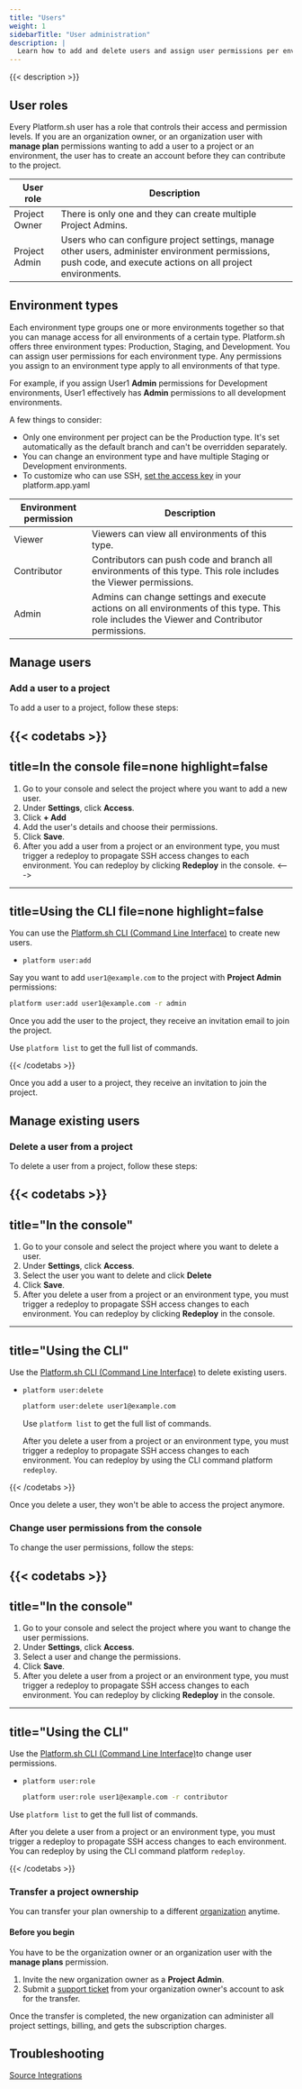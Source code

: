 ```yaml
---
title: "Users"
weight: 1
sidebarTitle: "User administration"
description: |
  Learn how to add and delete users and assign user permissions per environment type.
---
```


{{< description >}}

## User roles

Every Platform.sh user has a role that controls their access and permission levels.
If you are an organization owner, or an organization user with **manage plan** permissions wanting to add a user to a project or an environment, the user has to create an account before they can contribute to the project.

| User role    | Description |
| ------------ |-------------|
|Project Owner| There is only one and they can create multiple Project Admins.  |
|Project Admin | Users who can configure project settings, manage other users, administer environment permissions, push code, and execute actions on all project environments.|


## Environment types

Each environment type groups one or more environments together so that you can manage access for all environments of a certain type.
Platform.sh offers three environment types: Production, Staging, and Development.
You can assign user permissions for each environment type.
Any permissions you assign to an environment type apply to all environments of that type.

For example, if you assign User1 **Admin** permissions for Development environments, User1 effectively has **Admin** permissions to all development environments.

A few things to consider:

* Only one environment per project can be the Production type. It's set automatically as the default branch and can't be overridden separately.
* You can change an environment type and have multiple Staging or Development environments.
* To customize who can use SSH, [set the access key](/configuration/app/access.html) in your platform.app.yaml


| Environment permission   | Description |
|------------------------- |-------------|
|Viewer                    | Viewers can view all environments of this type.|
|Contributor               | Contributors can push code and branch all environments of this type. This role includes the Viewer permissions.
|Admin                     | Admins can change settings and execute actions on all environments of this type. This role includes the Viewer and Contributor permissions.

## Manage users

### Add a user to a project

To add a user to a project, follow these steps:

{{< codetabs >}}
---
title=In the console
file=none
highlight=false
---

1. Go to your console and select the project where you want to add a new user.
2. Under **Settings**, click **Access**.
1. Click **+ Add**
1. Add the user's details and choose their permissions.
4. Click **Save**.
5. After you add a user from a project or an environment type, you must trigger a redeploy to propagate SSH access changes to each environment. You can redeploy by clicking **Redeploy** in the console.
<--->
---
title=Using the CLI
file=none
highlight=false
---

You can use the [Platform.sh CLI (Command Line Interface)](/development/cli/_index.md) to create new users.

* `platform user:add`

Say you want to add `user1@example.com` to the project with **Project Admin** permissions:

```bash
platform user:add user1@example.com -r admin
```
Once you add the user to the project, they receive an invitation email to join the project.

Use `platform list` to get the full list of commands.

{{< /codetabs >}}

Once you add a user to a project, they receive an invitation to join the project.

## Manage existing users

### Delete a user from a project

To delete a user from a project, follow these steps:

{{< codetabs >}}
---
title="In the console"
---
1. Go to your console and select the project where you want to delete a user.
2. Under **Settings**, click **Access**.
3. Select the user you want to delete and click **Delete**
4. Click **Save**.
5. After you delete a user from a project or an environment type, you must trigger a redeploy to propagate SSH access changes to each environment. You can redeploy by clicking **Redeploy** in the console.
---
title="Using the CLI"
---
Use the [Platform.sh CLI (Command Line Interface)](/development/cli/_index.md) to delete existing users.

* `platform user:delete`

  ```bash
  platform user:delete user1@example.com
  ```

  Use `platform list` to get the full list of commands.

  After you delete a user from a project or an environment type, you must trigger a redeploy to propagate SSH access changes to each environment. You can redeploy by using the CLI command platform `redeploy`.

{{< /codetabs >}}

Once you delete a user, they won't be able to access the project anymore.


### Change user permissions from the console

To change the user permissions, follow the steps:

{{< codetabs >}}
---
title="In the console"
---
1. Go to your console and select the project where you want to change the user permissions.
2. Under **Settings**, click **Access**.
3. Select a user and change the permissions.
4. Click **Save**.
5. After you delete a user from a project or an environment type, you must trigger a redeploy to propagate SSH access changes to each environment. You can redeploy by clicking **Redeploy** in the console.
---
title="Using the CLI"
---
Use the [Platform.sh CLI (Command Line Interface)](/development/cli/_index.md)to change user permissions.

* `platform user:role`

  ```bash
  platform user:role user1@example.com -r contributor
  ```

Use `platform list` to get the full list of commands.

After you delete a user from a project or an environment type, you must trigger a redeploy to propagate SSH access changes to each environment. You can redeploy by using the CLI command platform `redeploy`.

{{< /codetabs >}}


### Transfer a project ownership

You can transfer your plan ownership to a different [organization](https://docs.platform.sh/administration/organizations.html) anytime.

#### Before you begin

You have to be the organization owner or an organization user with the **manage plans** permission.

1. Invite the new organization owner as a **Project Admin**.
2. Submit a [support ticket](https://console.platform.sh/-/users/~/tickets) from your organization owner's account to ask for the transfer.

Once the transfer is completed, the new organization can administer all project settings, billing, and gets the subscription charges.


## Troubleshooting

[Source Integrations](integrations/source/troubleshooting.html)
